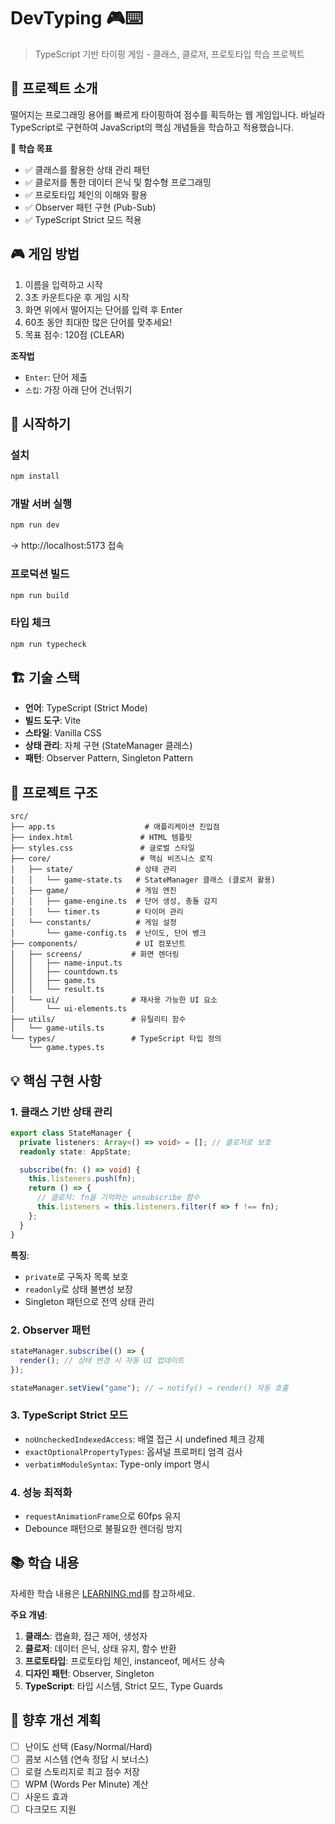 # DevTyping 🎮⌨️

> TypeScript 기반 타이핑 게임 - 클래스, 클로저, 프로토타입 학습 프로젝트

## 📌 프로젝트 소개

떨어지는 프로그래밍 용어를 빠르게 타이핑하여 점수를 획득하는 웹 게임입니다.
바닐라 TypeScript로 구현하여 JavaScript의 핵심 개념들을 학습하고 적용했습니다.

**🎯 학습 목표**

- ✅ 클래스를 활용한 상태 관리 패턴
- ✅ 클로저를 통한 데이터 은닉 및 함수형 프로그래밍
- ✅ 프로토타입 체인의 이해와 활용
- ✅ Observer 패턴 구현 (Pub-Sub)
- ✅ TypeScript Strict 모드 적용

## 🎮 게임 방법

1. 이름을 입력하고 시작
2. 3초 카운트다운 후 게임 시작
3. 화면 위에서 떨어지는 단어를 입력 후 Enter
4. 60초 동안 최대한 많은 단어를 맞추세요!
5. 목표 점수: 120점 (CLEAR)

**조작법**

- `Enter`: 단어 제출
- `스킵`: 가장 아래 단어 건너뛰기

## 🚀 시작하기

### 설치

```bash
npm install
```

### 개발 서버 실행

```bash
npm run dev
```

→ http://localhost:5173 접속

### 프로덕션 빌드

```bash
npm run build
```

### 타입 체크

```bash
npm run typecheck
```

## 🏗️ 기술 스택

- **언어**: TypeScript (Strict Mode)
- **빌드 도구**: Vite
- **스타일**: Vanilla CSS
- **상태 관리**: 자체 구현 (StateManager 클래스)
- **패턴**: Observer Pattern, Singleton Pattern

## 📁 프로젝트 구조

```
src/
├── app.ts                    # 애플리케이션 진입점
├── index.html               # HTML 템플릿
├── styles.css               # 글로벌 스타일
├── core/                    # 핵심 비즈니스 로직
│   ├── state/              # 상태 관리
│   │   └── game-state.ts   # StateManager 클래스 (클로저 활용)
│   ├── game/               # 게임 엔진
│   │   ├── game-engine.ts  # 단어 생성, 충돌 감지
│   │   └── timer.ts        # 타이머 관리
│   └── constants/          # 게임 설정
│       └── game-config.ts  # 난이도, 단어 뱅크
├── components/             # UI 컴포넌트
│   ├── screens/           # 화면 렌더링
│   │   ├── name-input.ts
│   │   ├── countdown.ts
│   │   ├── game.ts
│   │   └── result.ts
│   └── ui/                # 재사용 가능한 UI 요소
│       └── ui-elements.ts
├── utils/                 # 유틸리티 함수
│   └── game-utils.ts
└── types/                 # TypeScript 타입 정의
    └── game.types.ts
```

## 💡 핵심 구현 사항

### 1. 클래스 기반 상태 관리

```typescript
export class StateManager {
  private listeners: Array<() => void> = []; // 클로저로 보호
  readonly state: AppState;

  subscribe(fn: () => void) {
    this.listeners.push(fn);
    return () => {
      // 클로저: fn을 기억하는 unsubscribe 함수
      this.listeners = this.listeners.filter(f => f !== fn);
    };
  }
}
```

**특징**:

- `private`로 구독자 목록 보호
- `readonly`로 상태 불변성 보장
- Singleton 패턴으로 전역 상태 관리

### 2. Observer 패턴

```typescript
stateManager.subscribe(() => {
  render(); // 상태 변경 시 자동 UI 업데이트
});

stateManager.setView("game"); // → notify() → render() 자동 호출
```

### 3. TypeScript Strict 모드

- `noUncheckedIndexedAccess`: 배열 접근 시 undefined 체크 강제
- `exactOptionalPropertyTypes`: 옵셔널 프로퍼티 엄격 검사
- `verbatimModuleSyntax`: Type-only import 명시

### 4. 성능 최적화

- `requestAnimationFrame`으로 60fps 유지
- Debounce 패턴으로 불필요한 렌더링 방지

## 📚 학습 내용

자세한 학습 내용은 [LEARNING.md](LEARNING.md)를 참고하세요.

**주요 개념**:

1. **클래스**: 캡슐화, 접근 제어, 생성자
2. **클로저**: 데이터 은닉, 상태 유지, 함수 반환
3. **프로토타입**: 프로토타입 체인, instanceof, 메서드 상속
4. **디자인 패턴**: Observer, Singleton
5. **TypeScript**: 타입 시스템, Strict 모드, Type Guards

## 🎯 향후 개선 계획

- [ ] 난이도 선택 (Easy/Normal/Hard)
- [ ] 콤보 시스템 (연속 정답 시 보너스)
- [ ] 로컬 스토리지로 최고 점수 저장
- [ ] WPM (Words Per Minute) 계산
- [ ] 사운드 효과
- [ ] 다크모드 지원
